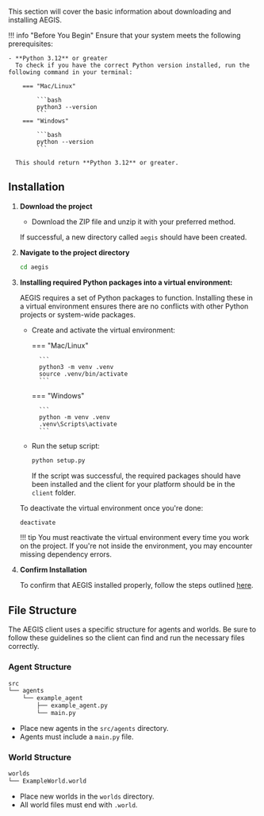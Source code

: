 This section will cover the basic information about downloading and installing AEGIS.

!!! info "Before You Begin"
    Ensure that your system meets the following prerequisites:

    - **Python 3.12** or greater  
      To check if you have the correct Python version installed, run the following command in your terminal:
      
        === "Mac/Linux"
            
            ```bash
            python3 --version
            ```
        === "Windows"
            
            ```bash
            python --version
            ```

      This should return **Python 3.12** or greater.

## Installation

1. **Download the project**
    - Download the ZIP file and unzip it with your preferred method.

    If successful, a new directory called `aegis` should have been created.

2. **Navigate to the project directory**

    ```bash
    cd aegis
    ```

3. **Installing required Python packages into a virtual environment:**

    AEGIS requires a set of Python packages to function. Installing these in a virtual
    environment ensures there are no conflicts with other Python projects or system-wide packages.

    - Create and activate the virtual environment:

        === "Mac/Linux"
            
            ```
            python3 -m venv .venv
            source .venv/bin/activate
            ```
        === "Windows"
            
            ```
            python -m venv .venv
            .venv\Scripts\activate
            ```

    - Run the setup script:
        
        ```bash
        python setup.py
        ```

        If the script was successful, the required packages should have been installed and the client for your platform
        should be in the `client` folder.
   
    To deactivate the virtual environment once you're done:

    ```bash
    deactivate
    ```

    !!! tip 
        You must reactivate the virtual environment every time you work on the project. 
        If you're not inside the environment, you may encounter missing dependency errors.

4. **Confirm Installation**

    To confirm that AEGIS installed properly, follow the steps outlined [here](./running-aegis.md).

## File Structure
The AEGIS client uses a specific structure for agents and worlds. Be sure to follow these
guidelines so the client can find and run the necessary files correctly.

### Agent Structure
```bash
src
└── agents
    └── example_agent
        ├── example_agent.py
        └── main.py
```

- Place new agents in the `src/agents` directory.
- Agents must include a `main.py` file. 

### World Structure

```bash
worlds
└── ExampleWorld.world
```

- Place new worlds in the `worlds` directory.
- All world files must end with `.world`.
